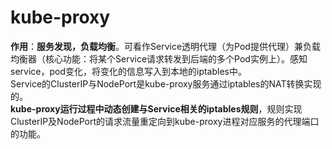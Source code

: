 # kube-proxy

**作用**：**服务发现，负载均衡**。可看作Service透明代理（为Pod提供代理）兼负载均衡器（核心功能：将某个Service请求转发到后端的多个Pod实例上）。感知service，pod变化，将变化的信息写入到本地的iptables中。<br>
Service的ClusterIP与NodePort是kube-proxy服务通过iptables的NAT转换实现的。<br>
**kube-proxy运行过程中动态创建与Service相关的iptables规则**，规则实现ClusterIP及NodePort的请求流量重定向到kube-proxy进程对应服务的代理端口的功能。
